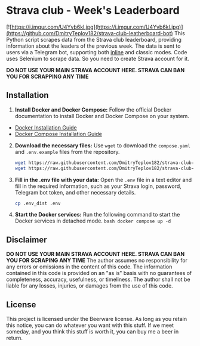 # Strava club - Week's Leaderboard
[![https://i.imgur.com/U4Yvb6kl.jpg](https://i.imgur.com/U4Yvb6kl.jpg)](https://github.com/DmitryTeplov182/strava-club-leatherboard-bot)
This Python script scrapes data from the Strava club leaderboard, providing information about the leaders of the previous week. The data is sent to users via a Telegram bot, supporting both [inline](https://core.telegram.org/api/bots/inline) and classic modes. Code uses Selenium to scrape data. So you need to create Strava account for it.

**DO NOT USE YOUR MAIN STRAVA ACCOUNT HERE. STRAVA CAN BAN YOU FOR SCRAPPING ANY TIME**


## Installation
1. **Install Docker and Docker Compose:**
Follow the official Docker documentation to install Docker and Docker Compose on your system.
* [Docker Installation Guide](https://docs.docker.com/engine/install/)
* [Docker Compose Installation Guide](https://docs.docker.com/compose/install/)
2. **Download the necessary files:**
Use `wget` to download the `compose.yaml` and `.env.example` files from the repository.
    ```bash
    wget https://raw.githubusercontent.com/DmitryTeplov182/strava-club-leatherboard-bot/main/compose.yaml
    wget https://raw.githubusercontent.com/DmitryTeplov182/strava-club-leatherboard-bot/main/.env.example -O .env
    ```
3. **Fill in the .env file with your data:**
Open the `.env` file in a text editor and fill in the required information, such as your Strava login, password, Telegram bot token, and other necessary details.
   ```bash
   cp .env_dist .env
   ```
3. **Start the Docker services:**
   Run the following command to start the Docker services in detached mode.
       ```bash
       docker compose up -d
       ```
## Disclaimer
**DO NOT USE YOUR MAIN STRAVA ACCOUNT HERE. STRAVA CAN BAN YOU FOR SCRAPING ANY TIME**
The author assumes no responsibility for any errors or omissions in the content of this code. The information contained in this code is provided on an "as is" basis with no guarantees of completeness, accuracy, usefulness, or timeliness. The author shall not be liable for any losses, injuries, or damages from the use of this code.

## License
This project is licensed under the Beerware license. As long as you retain this notice, you can do whatever you want with this stuff. If we meet someday, and you think this stuff is worth it, you can buy me a beer in return.
